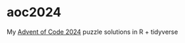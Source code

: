 # aoc2024

My [Advent of Code 2024](https://adventofcode.com/2024) puzzle solutions in R + tidyverse
